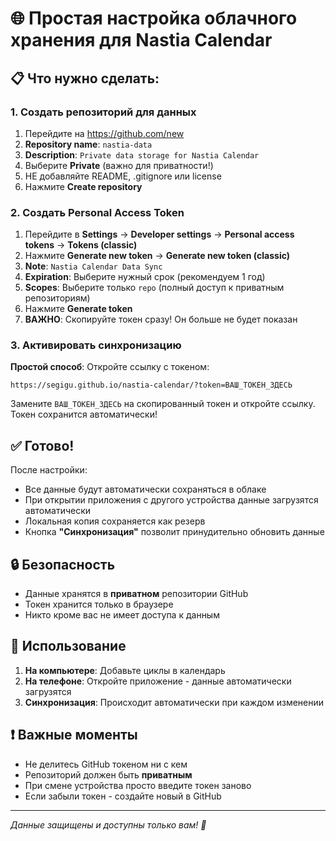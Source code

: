 # 🌐 Простая настройка облачного хранения для Nastia Calendar

## 📋 Что нужно сделать:

### 1. Создать репозиторий для данных

1. Перейдите на https://github.com/new
2. **Repository name**: `nastia-data`
3. **Description**: `Private data storage for Nastia Calendar`
4. Выберите **Private** (важно для приватности!)
5. НЕ добавляйте README, .gitignore или license
6. Нажмите **Create repository**

### 2. Создать Personal Access Token

1. Перейдите в **Settings** → **Developer settings** → **Personal access tokens** → **Tokens (classic)**
2. Нажмите **Generate new token** → **Generate new token (classic)**
3. **Note**: `Nastia Calendar Data Sync`
4. **Expiration**: Выберите нужный срок (рекомендуем 1 год)
5. **Scopes**: Выберите только `repo` (полный доступ к приватным репозиториям)
6. Нажмите **Generate token**
7. **ВАЖНО**: Скопируйте токен сразу! Он больше не будет показан

### 3. Активировать синхронизацию

**Простой способ**: Откройте ссылку с токеном:
```
https://segigu.github.io/nastia-calendar/?token=ВАШ_ТОКЕН_ЗДЕСЬ
```

Замените `ВАШ_ТОКЕН_ЗДЕСЬ` на скопированный токен и откройте ссылку. Токен сохранится автоматически!

## ✅ Готово!

После настройки:
- Все данные будут автоматически сохраняться в облаке
- При открытии приложения с другого устройства данные загрузятся автоматически
- Локальная копия сохраняется как резерв
- Кнопка **"Синхронизация"** позволит принудительно обновить данные

## 🔒 Безопасность

- Данные хранятся в **приватном** репозитории GitHub
- Токен хранится только в браузере
- Никто кроме вас не имеет доступа к данным

## 🌟 Использование

1. **На компьютере**: Добавьте циклы в календарь
2. **На телефоне**: Откройте приложение - данные автоматически загрузятся
3. **Синхронизация**: Происходит автоматически при каждом изменении

## ❗ Важные моменты

- Не делитесь GitHub токеном ни с кем
- Репозиторий должен быть **приватным**
- При смене устройства просто введите токен заново
- Если забыли токен - создайте новый в GitHub

---

*Данные защищены и доступны только вам! 🔐*